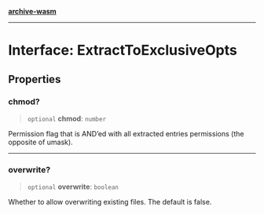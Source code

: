 [**archive-wasm**](../../../../README.md)

---

# Interface: ExtractToExclusiveOpts

## Properties

### chmod?

> `optional` **chmod**: `number`

Permission flag that is AND’ed with all extracted entries permissions (the opposite of umask).

---

### overwrite?

> `optional` **overwrite**: `boolean`

Whether to allow overwriting existing files. The default is false.
